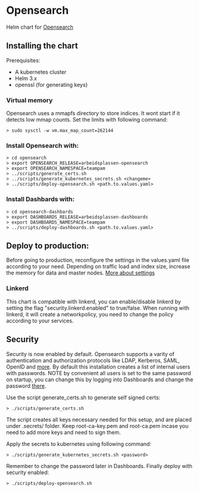 # Opensearch

Helm chart for [Opensearch](https://opensearch.org/docs/opensearch/index/)

## Installing the chart

Prerequisites:
* A kubernetes cluster
* Helm 3.x
* openssl (for generating keys)

### Virtual memory
Opensearch uses a mmapfs directory to store indices. It wont start if it detects low mmap counts.
Set the limits with following command:
```
> sudo sysctl -w vm.max_map_count=262144
```

### Install Opensearch with:
```
> cd opensearch
> export OPENSEARCH_RELEASE=arbeidsplassen-opensearch
> export OPENSEARCH_NAMESPACE=teampam
> ../scripts/generate_certs.sh
> ../scripts/generate_kubernetes_secrets.sh <changeme>
> ../scripts/deploy-opensearch.sh <path.to.values.yaml>
```

### Install Dashbards with:
```
> cd opensearch-dashbards
> export DASHBOARDS_RELEASE=arbeidsplassen-dashboards
> export DASHBOARDS_NAMESPACE=teampam
> ../scripts/deploy-dashboards.sh <path.to.values.yaml>
```

## Deploy to production:
Before going to production, reconfigure the settings in the values.yaml file  according to your need.
Depending on traffic load and index size, increase the memory for data and master nodes.
[More about settings](https://www.elastic.co/guide/en/elasticsearch/guide/current/hardware.html#_memory)

### Linkerd
This chart is compatible with linkerd, you can enable/disable linkerd by setting the flag "security.linkerd.enabled" to true/false.
When running with linkerd, it will create a networkpolicy, you need to change the policy according to your services.

## Security
Security is now enabled by default. 
Opensearch supports a varity of authentication and authorization protocols like LDAP, Kerberos, SAML, OpenID and [more](https://opensearch.org/docs/security-plugin/index/). 
By default this installation creates a list of internal users with passwords. NOTE by convenient all users is set to the same password on startup, 
you can change this by logging into Dashboards and change the password [there](https://aws.amazon.com/blogs/opensource/change-passwords-open-distro-for-elasticsearch/). 

Use the script generate_certs.sh to generate self signed certs:
```
> ./scripts/generate_certs.sh
```

The script creates all keys necessary needed for this setup, and are placed under .secrets/ folder. Keep root-ca-key.pem and root-ca.pem incase you need to add more keys and need to sign them.

Apply the secrets to kubernetes using following command:

```
> ./scripts/generate_kubernetes_secrets.sh <password>
```
Remember to change the password later in Dashboards. Finally deploy with security enabled:

```
> ./scripts/deploy-opensearch.sh
```


